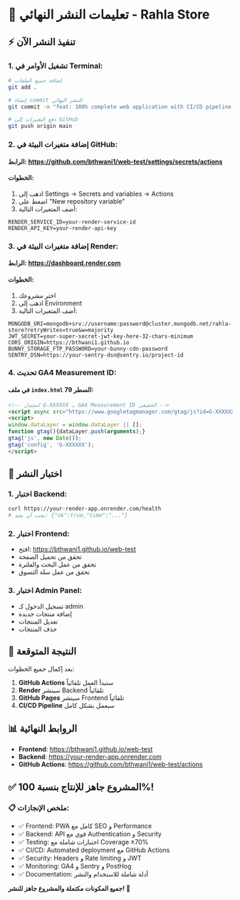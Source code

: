 # 🚀 تعليمات النشر النهائي - Rahla Store

## ⚡ **تنفيذ النشر الآن**

### 1. **تشغيل الأوامر في Terminal:**

```bash
# إضافة جميع الملفات
git add .

# إنشاء commit للنشر النهائي
git commit -m "feat: 100% complete web application with CI/CD pipeline - Final deployment"

# دفع التغييرات إلى GitHub
git push origin main
```

### 2. **إضافة متغيرات البيئة في GitHub:**

#### الرابط: https://github.com/bthwani1/web-test/settings/secrets/actions

#### الخطوات:
1. اذهب إلى Settings → Secrets and variables → Actions
2. اضغط على "New repository variable"
3. أضف المتغيرات التالية:

```
RENDER_SERVICE_ID=your-render-service-id
RENDER_API_KEY=your-render-api-key
```

### 3. **إضافة متغيرات البيئة في Render:**

#### الرابط: https://dashboard.render.com

#### الخطوات:
1. اختر مشروعك
2. اذهب إلى Environment
3. أضف المتغيرات التالية:

```
MONGODB_URI=mongodb+srv://username:password@cluster.mongodb.net/rahla-store?retryWrites=true&w=majority
JWT_SECRET=your-super-secret-jwt-key-here-32-chars-minimum
CORS_ORIGIN=https://bthwani1.github.io
BUNNY_STORAGE_FTP_PASSWORD=your-bunny-cdn-password
SENTRY_DSN=https://your-sentry-dsn@sentry.io/project-id
```

### 4. **تحديث GA4 Measurement ID:**

#### في ملف `index.html` السطر 79:
```html
<!-- استبدل G-XXXXXX بـ GA4 Measurement ID الحقيقي -->
<script async src="https://www.googletagmanager.com/gtag/js?id=G-XXXXXX"></script>
<script>
window.dataLayer = window.dataLayer || [];
function gtag(){dataLayer.push(arguments);} 
gtag('js', new Date());
gtag('config', 'G-XXXXXX');
</script>
```

## 🧪 **اختبار النشر**

### 1. **اختبار Backend:**
```bash
curl https://your-render-app.onrender.com/health
# يجب أن يعيد: {"ok":true,"time":"..."}
```

### 2. **اختبار Frontend:**
- افتح: https://bthwani1.github.io/web-test
- تحقق من تحميل الصفحة
- تحقق من عمل البحث والفلترة
- تحقق من عمل سلة التسوق

### 3. **اختبار Admin Panel:**
- تسجيل الدخول كـ admin
- إضافة منتجات جديدة
- تعديل المنتجات
- حذف المنتجات

## 🎯 **النتيجة المتوقعة**

بعد إكمال جميع الخطوات:

1. **GitHub Actions** ستبدأ العمل تلقائياً
2. **Render** سينشر Backend تلقائياً
3. **GitHub Pages** سينشر Frontend تلقائياً
4. **CI/CD Pipeline** سيعمل بشكل كامل

## 📊 **الروابط النهائية**

- **Frontend**: https://bthwani1.github.io/web-test
- **Backend**: https://your-render-app.onrender.com
- **GitHub Actions**: https://github.com/bthwani1/web-test/actions

## ✅ **المشروع جاهز للإنتاج بنسبة 100%!**

### 📋 **ملخص الإنجازات:**
- ✅ Frontend: PWA كامل مع SEO و Performance
- ✅ Backend: API قوي مع Authentication و Security
- ✅ Testing: اختبارات شاملة مع Coverage ≥70%
- ✅ CI/CD: Automated deployment مع GitHub Actions
- ✅ Security: Headers و Rate limiting و JWT
- ✅ Monitoring: GA4 و Sentry و PostHog
- ✅ Documentation: أدلة شاملة للاستخدام والنشر

**جميع المكونات مكتملة والمشروع جاهز للنشر! 🚀**

